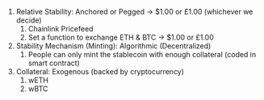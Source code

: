 1. Relative Stability: Anchored or Pegged -> $1.00 or £1.00 (whichever we decide)
    1. Chainlink Pricefeed
    2. Set a function to exchange ETH & BTC -> $1.00 or £1.00
2. Stability Mechanism (Minting): Algorithmic (Decentralized)
    1. People can only mint the stablecoin with enough collateral (coded in smart contract)
3. Collateral: Exogenous (backed by cryptocurrency)
    1. wETH
    2. wBTC
